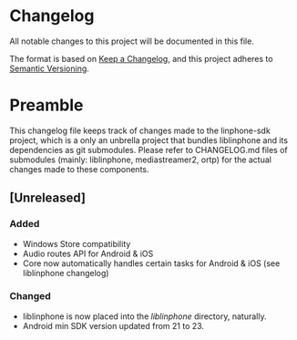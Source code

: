 # Changelog
All notable changes to this project will be documented in this file.

The format is based on [Keep a Changelog](https://keepachangelog.com/en/1.0.0/),
and this project adheres to [Semantic Versioning](https://semver.org/spec/v2.0.0.html).

# Preamble

This changelog file keeps track of changes made to the linphone-sdk project, which is a only an unbrella project
that bundles liblinphone and its dependencies as git submodules.
Please refer to CHANGELOG.md files of submodules (mainly: liblinphone, mediastreamer2, ortp) for the actual
changes made to these components.

## [Unreleased]

### Added
- Windows Store compatibility
- Audio routes API for Android & iOS
- Core now automatically handles certain tasks for Android & iOS (see liblinphone changelog)

### Changed
- liblinphone is now placed into the *liblinphone* directory, naturally.
- Android min SDK version updated from 21 to 23.

